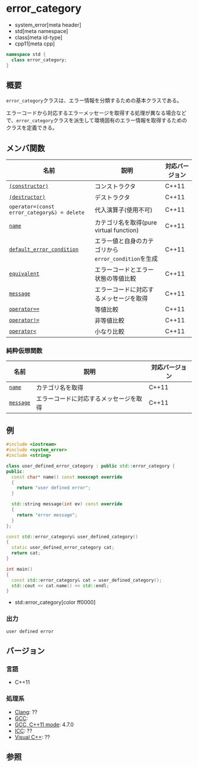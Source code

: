 # error_category
* system_error[meta header]
* std[meta namespace]
* class[meta id-type]
* cpp11[meta cpp]

```cpp
namespace std {
  class error_category;
}
```

## 概要
`error_category`クラスは、エラー情報を分類するための基本クラスである。

エラーコードから対応するエラーメッセージを取得する処理が異なる場合などで、`error_category`クラスを派生して環境固有のエラー情報を取得するためのクラスを定義できる。


## メンバ関数

| 名前 | 説明 | 対応バージョン |
|------|------|----------------|
| [`(constructor)`](error_category/op_constructor.md) | コンストラクタ | C++11 |
| [`(destructor)`](error_category/op_destructor.md)   | デストラクタ | C++11 |
| `operator=(const error_category&) = delete`           | 代入演算子(使用不可) | C++11 |
| [`name`](error_category/name.md) | カテゴリ名を取得(pure virtual function) | C++11 |
| [`default_error_condition`](error_category/default_error_condition.md) | エラー値と自身のカテゴリから`error_condition`を生成 | C++11 |
| [`equivalent`](error_category/equivalent.md) | エラーコードとエラー状態の等値比較 | C++11 |
| [`message`](error_category/message.md) | エラーコードに対応するメッセージを取得 | C++11 |
| [`operator==`](error_category/op_equal.md) | 等値比較 | C++11 |
| [`operator!=`](error_category/op_not_equal.md) | 非等値比較 | C++11 |
| [`operator<`](error_category/op_less.md) | 小なり比較 | C++11 |

### 純粋仮想関数

| 名前 | 説明 | 対応バージョン |
|------|------|----------------|
| [`name`](error_category/name.md) | カテゴリ名を取得 | C++11 |
| [`message`](error_category/message.md) | エラーコードに対応するメッセージを取得 | C++11 |


## 例
```cpp example
#include <iostream>
#include <system_error>
#include <string>

class user_defined_error_category : public std::error_category {
public:
  const char* name() const noexcept override
  {
    return "user defined error";
  }

  std::string message(int ev) const override
  {
    return "error message";
  }
};

const std::error_category& user_defined_category()
{
  static user_defined_error_category cat;
  return cat;
}

int main()
{
  const std::error_category& cat = user_defined_category();
  std::cout << cat.name() << std::endl;
}
```
* std::error_category[color ff0000]

### 出力
```
user defined error
```

## バージョン
### 言語
- C++11

### 処理系
- [Clang](/implementation.md#clang): ??
- [GCC](/implementation.md#gcc): 
- [GCC, C++11 mode](/implementation.md#gcc): 4.7.0
- [ICC](/implementation.md#icc): ??
- [Visual C++](/implementation.md#visual_cpp): ??


## 参照

